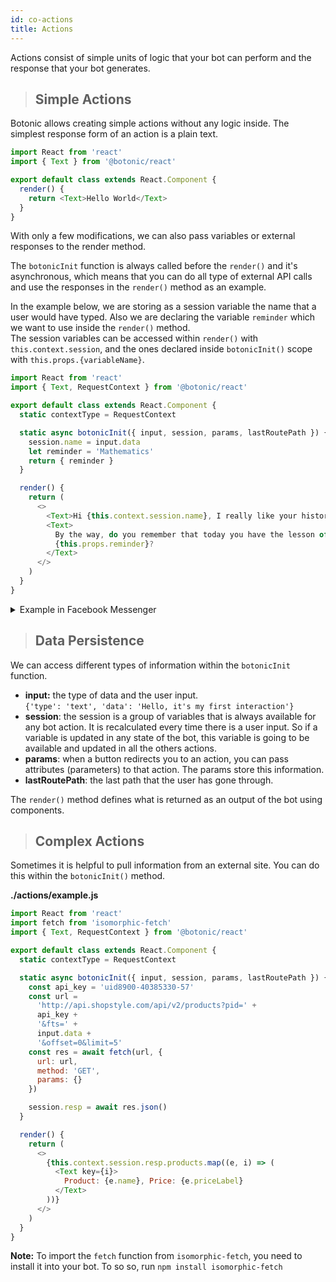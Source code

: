 ```yaml
---
id: co-actions
title: Actions
---
```


Actions consist of simple units of logic that your bot can perform and the response that your bot generates.

>## Simple Actions

Botonic allows creating simple actions without any logic inside. The simplest response form of an action is a plain text.

```javascript
import React from 'react'
import { Text } from '@botonic/react'

export default class extends React.Component {
  render() {
    return <Text>Hello World</Text>
  }
}
```

With only a few modifications, we can also pass variables or external responses to the render method.

The `botonicInit` function is always called before the `render()` and it's asynchronous, which means that you can do all type of external API calls and use the responses in the `render()` method as an example.

In the example below, we are storing as a session variable the name that a user would have typed. Also we are declaring the variable `reminder` which we want to use inside the `render()` method.  
The session variables can be accessed within `render()` with `this.context.session`, and the ones declared inside `botonicInit()` scope with `this.props.{variableName}`.

```javascript
import React from 'react'
import { Text, RequestContext } from '@botonic/react'

export default class extends React.Component {
  static contextType = RequestContext

  static async botonicInit({ input, session, params, lastRoutePath }) {
    session.name = input.data 
    let reminder = 'Mathematics'
    return { reminder } 
  }

  render() {
    return (
      <>
        <Text>Hi {this.context.session.name}, I really like your history!</Text>
        <Text>
          By the way, do you remember that today you have the lesson of{' '}
          {this.props.reminder}?
        </Text>
      </>
    )
  }
}
```

<details>
<summary>Example in Facebook Messenger</summary>
![](https://botonic-doc-static.netlify.com/images/john_doe.png)
</details>

>## Data Persistence

We can access different types of information within the `botonicInit` function.

- **input:** the type of data and the user input.  
  `{'type': 'text', 'data': 'Hello, it's my first interaction'}`
- **session**: the session is a group of variables that is always available for any bot action. It is recalculated every time there is a user input. So if a variable is updated in any state of the bot, this variable is going to be available and updated in all the others actions.
- **params**: when a button redirects you to an action, you can pass attributes (parameters) to that action. The params store this information.
- **lastRoutePath**: the last path that the user has gone through.

The `render()` method defines what is returned as an output of the bot using components.

>## Complex Actions

Sometimes it is helpful to pull information from an external site. You can do this within the `botonicInit()` method.

**./actions/example.js**

```javascript
import React from 'react'
import fetch from 'isomorphic-fetch'
import { Text, RequestContext } from '@botonic/react'

export default class extends React.Component {
  static contextType = RequestContext

  static async botonicInit({ input, session, params, lastRoutePath }) {
    const api_key = 'uid8900-40385330-57'
    const url =
      'http://api.shopstyle.com/api/v2/products?pid=' +
      api_key +
      '&fts=' +
      input.data +
      '&offset=0&limit=5'
    const res = await fetch(url, {
      url: url,
      method: 'GET',
      params: {}
    })

    session.resp = await res.json()
  }

  render() {
    return (
      <>
        {this.context.session.resp.products.map((e, i) => (
          <Text key={i}>
            Product: {e.name}, Price: {e.priceLabel}
          </Text>
        ))}
      </>
    )
  }
}
```

**Note:** To import the `fetch` function from `isomorphic-fetch`, you need to install it into your bot. To so so, run `npm install isomorphic-fetch` 